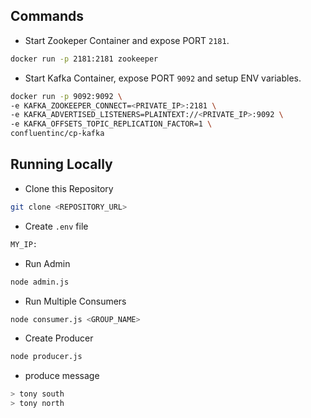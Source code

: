 ## Commands

- Start Zookeper Container and expose PORT `2181`.

```bash
docker run -p 2181:2181 zookeeper
```

- Start Kafka Container, expose PORT `9092` and setup ENV variables.

```bash
docker run -p 9092:9092 \
-e KAFKA_ZOOKEEPER_CONNECT=<PRIVATE_IP>:2181 \
-e KAFKA_ADVERTISED_LISTENERS=PLAINTEXT://<PRIVATE_IP>:9092 \
-e KAFKA_OFFSETS_TOPIC_REPLICATION_FACTOR=1 \
confluentinc/cp-kafka
```

## Running Locally

- Clone this Repository

```bash
git clone <REPOSITORY_URL>
```

- Create `.env` file

```bash
MY_IP:
```

- Run Admin

```bash
node admin.js
```

- Run Multiple Consumers

```bash
node consumer.js <GROUP_NAME>
```

- Create Producer

```bash
node producer.js
```

- produce message

```bash
> tony south
> tony north
```
